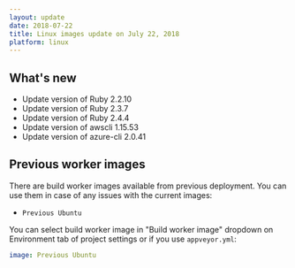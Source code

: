 ```yaml
---
layout: update
date: 2018-07-22
title: Linux images update on July 22, 2018
platform: linux
---
```


## What's new

* Update version of Ruby 2.2.10
* Update version of Ruby 2.3.7
* Update version of Ruby 2.4.4
* Update version of awscli 1.15.53
* Update version of azure-cli 2.0.41

## Previous worker images

There are build worker images available from previous deployment. You can use them in case of any issues with the current images:

* `Previous Ubuntu`

You can select build worker image in "Build worker image" dropdown on Environment tab of project settings or if you use `appveyor.yml`:

```yaml
image: Previous Ubuntu
```